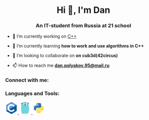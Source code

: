 <h1 align="center">Hi 👋, I'm Dan</h1>
<h3 align="center">An IT-student from Russia at 21 school</h3>

- 🔭 I’m currently working on [C++](https://github.com/DanPol2000/modules-of-pluses)

- 🌱 I’m currently learning **how to work and use algorithms in C++**

- 👯 I’m looking to collaborate on **on cub3d(42circus)**

- 📫 How to reach me **dan.polyakov.95@mail.ru**

<h3 align="left">Connect with me:</h3>
<p align="left">
</p>

<h3 align="left">Languages and Tools:</h3>
<p align="left"> <a href="https://www.cprogramming.com/" target="_blank" rel="noreferrer"> <img src="https://raw.githubusercontent.com/devicons/devicon/master/icons/c/c-original.svg" alt="c" width="40" height="40"/> </a> <a href="https://golang.org" target="_blank" rel="noreferrer"> <img src="https://raw.githubusercontent.com/devicons/devicon/master/icons/go/go-original.svg" alt="go" width="40" height="40"/> </a> <a href="https://www.python.org" target="_blank" rel="noreferrer"> <img src="https://raw.githubusercontent.com/devicons/devicon/master/icons/python/python-original.svg" alt="python" width="40" height="40"/> </a> </p>
